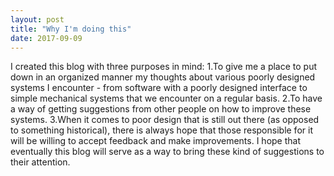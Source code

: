 ```yaml
---
layout: post
title: "Why I'm doing this"
date: 2017-09-09
---
```


I created this blog with three purposes in mind:
1.To give me a place to put down in an organized manner my thoughts about various poorly designed systems I encounter - from software with a poorly designed interface to simple mechanical systems that we encounter on a regular basis.
2.To have a way of getting suggestions from other people on how to improve these systems.
3.When it comes to poor design that is still out there (as opposed to something historical), there is always hope that those responsible for it will be willing to accept feedback and make improvements. I hope that eventually this blog will serve as a way to bring these kind of suggestions to their attention.
